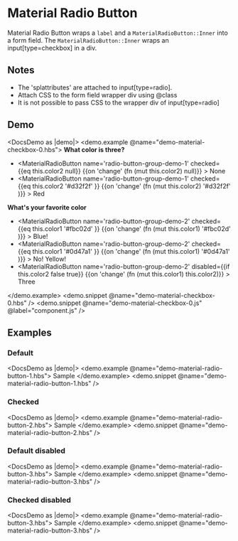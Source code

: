 # Material Radio Button

Material Radio Button wraps a `label` and a `MaterialRadioButton::Inner` into a form field.
The `MaterialRadioButton::Inner` wraps an input[type=checkbox] in a div.

## Notes

- The 'splattributes' are attached to input[type=radio].
- Attach CSS to the form field wrapper div using @class
- It is not possible to pass CSS to the wrapper div of input[type=radio]

## Demo

<DocsDemo as |demo|>
  <demo.example @name="demo-material-checkbox-0.hbs">
    <b>What color is three?</b>
    <ul>
      <li>
        <MaterialRadioButton
          name='radio-button-group-demo-1'
          checked={{eq this.color2 null}}
          {{on 'change' (fn (mut this.color2) null)}}
        >
          None
        </MaterialRadioButton>
      </li>
      <li>
        <MaterialRadioButton
          name='radio-button-group-demo-1'
          checked={{eq this.color2 '#d32f2f' }}
          {{on 'change' (fn (mut this.color2) '#d32f2f' )}}
        >
          Red
        </MaterialRadioButton>
      </li>
    </ul>
    <b>What's your favorite
      <span style="color: {{this.color1}}">color</span>
    </b>
    <ul>
      <li>
        <MaterialRadioButton
          name='radio-button-group-demo-2'
          checked={{eq this.color1 '#fbc02d' }}
          {{on 'change' (fn (mut this.color1) '#fbc02d' )}}
        >
          Blue!
        </MaterialRadioButton>
      </li>
      <li>
        <MaterialRadioButton
          name='radio-button-group-demo-2'
          checked={{eq this.color1 '#0d47a1' }}
          {{on 'change' (fn (mut this.color1) '#0d47a1' )}}
        >
          No! Yellow!
        </MaterialRadioButton>
      </li>
      <li>
        <MaterialRadioButton
          name='radio-button-group-demo-2'
          disabled={{if this.color2 false true}}
          {{on 'change' (fn (mut this.color1) this.color2)}}
        >
          Three
        </MaterialRadioButton>
      </li>
    </ul>
  </demo.example>
  <demo.snippet @name="demo-material-checkbox-0.hbs" />
  <demo.snippet @name="demo-material-checkbox-0.js" @label="component.js" />
</DocsDemo>

## Examples

### Default
<DocsDemo as |demo|>
  <demo.example @name="demo-material-radio-button-1.hbs">
    <MaterialRadioButton name='radio-button-group-example-1'>
      Sample
    </MaterialRadioButton>
  </demo.example>
  <demo.snippet @name="demo-material-radio-button-1.hbs" />
</DocsDemo>

### Checked
<DocsDemo as |demo|>
  <demo.example @name="demo-material-radio-button-2.hbs">
    <MaterialRadioButton name='radio-button-group-example-2' checked=true>
      Sample
    </MaterialRadioButton>
  </demo.example>
  <demo.snippet @name="demo-material-radio-button-2.hbs" />
</DocsDemo>

### Default disabled
<DocsDemo as |demo|>
  <demo.example @name="demo-material-radio-button-3.hbs">
    <MaterialRadioButton name='radio-button-group-example-3' disabled=true>
      Sample
    </MaterialRadioButton>
  </demo.example>
  <demo.snippet @name="demo-material-radio-button-3.hbs" />
</DocsDemo>

### Checked disabled
<DocsDemo as |demo|>
  <demo.example @name="demo-material-radio-button-3.hbs">
    <MaterialRadioButton name='radio-button-group-exampl-4' checked=true disabled=true>
      Sample
    </MaterialRadioButton>
  </demo.example>
  <demo.snippet @name="demo-material-radio-button-3.hbs" />
</DocsDemo>